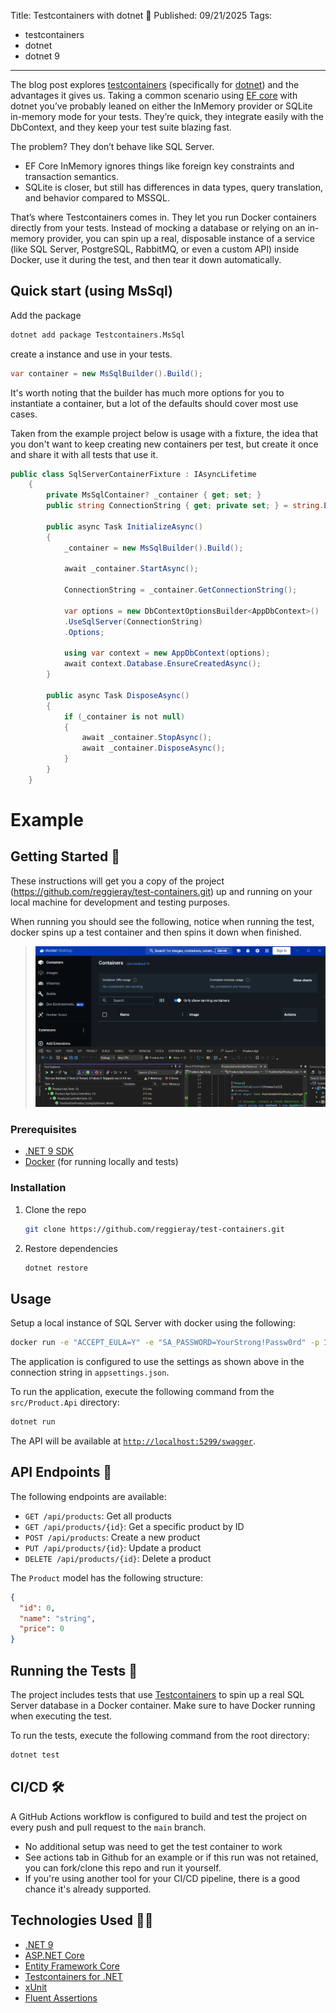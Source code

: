 Title: Testcontainers with dotnet 🧪
Published: 09/21/2025
Tags: 
- testcontainers
- dotnet
- dotnet 9

---

The blog post explores [testcontainers](https://testcontainers.com/) (specifically for [dotnet](https://dotnet.testcontainers.org/)) and the advantages it gives us. Taking a common scenario using [EF core](https://learn.microsoft.com/en-us/ef/core/) with dotnet you’ve probably leaned on either the InMemory provider or SQLite in-memory mode for your tests. They’re quick, they integrate easily with the DbContext, and they keep your test suite blazing fast.

The problem? They don’t behave like SQL Server.
- EF Core InMemory ignores things like foreign key constraints and transaction semantics.
- SQLite is closer, but still has differences in data types, query translation, and behavior compared to MSSQL.

That’s where Testcontainers comes in. They let you run Docker containers directly from your tests. Instead of mocking a database or relying on an in-memory provider, you can spin up a real, disposable instance of a service (like SQL Server, PostgreSQL, RabbitMQ, or even a custom API) inside Docker, use it during the test, and then tear it down automatically.

## Quick start (using MsSql)

Add the package

```sh
dotnet add package Testcontainers.MsSql
```

create a instance and use in your tests.

```csharp
var container = new MsSqlBuilder().Build();
```

It's worth noting that the builder has much more options for you to instantiate a container, but a lot of the defaults should cover most use cases.

Taken from the example project below is usage with a fixture, the idea that you don't want to keep creating new containers per test, but create it once and share it with all tests that use it.

```csharp
public class SqlServerContainerFixture : IAsyncLifetime
    {
        private MsSqlContainer? _container { get; set; }
        public string ConnectionString { get; private set; } = string.Empty;

        public async Task InitializeAsync()
        {
            _container = new MsSqlBuilder().Build();

            await _container.StartAsync();

            ConnectionString = _container.GetConnectionString();

            var options = new DbContextOptionsBuilder<AppDbContext>()
            .UseSqlServer(ConnectionString)
            .Options;

            using var context = new AppDbContext(options);
            await context.Database.EnsureCreatedAsync();
        }

        public async Task DisposeAsync()
        {
            if (_container is not null)
            {
                await _container.StopAsync();
                await _container.DisposeAsync();
            }
        }
    }
```

# Example

## Getting Started 🚀

These instructions will get you a copy of the project (https://github.com/reggieray/test-containers.git) up and running on your local machine for development and testing purposes.

When running you should see the following, notice when running the test, docker spins up a test container and then spins it down when finished.

> <img src="https://github.com/reggieray/test-containers/raw/main/docs/test-containers-demo.gif" style="max-width: 100%">

### Prerequisites

* [.NET 9 SDK](https://dotnet.microsoft.com/download/dotnet/9.0)
* [Docker](https://www.docker.com/products/docker-desktop) (for running locally and tests)

### Installation 

1. Clone the repo
   ```sh
   git clone https://github.com/reggieray/test-containers.git
   ```
2. Restore dependencies
   ```sh
   dotnet restore
   ```

## Usage 

Setup a local instance of SQL Server with docker using the following:

```sh
docker run -e "ACCEPT_EULA=Y" -e "SA_PASSWORD=YourStrong!Passw0rd" -p 1433:1433 --name sqlserver -d mcr.microsoft.com/mssql/server:2022-latest
```

The application is configured to use the settings as shown above in the connection string in `appsettings.json`.

To run the application, execute the following command from the `src/Product.Api` directory:

```sh
dotnet run
```

The API will be available at [`http://localhost:5299/swagger`](http://localhost:5299/swagger).

## API Endpoints 📄

The following endpoints are available:

*   `GET /api/products`: Get all products
*   `GET /api/products/{id}`: Get a specific product by ID
*   `POST /api/products`: Create a new product
*   `PUT /api/products/{id}`: Update a product
*   `DELETE /api/products/{id}`: Delete a product

The `Product` model has the following structure:

```json
{
  "id": 0,
  "name": "string",
  "price": 0
}
```

## Running the Tests 🧪

The project includes tests that use [Testcontainers](https://testcontainers.com/) to spin up a real SQL Server database in a Docker container. Make sure to have Docker running when executing the test.

To run the tests, execute the following command from the root directory:

```sh
dotnet test
```

## CI/CD 🛠️

A GitHub Actions workflow is configured to build and test the project on every push and pull request to the `main` branch.

- No additional setup was need to get the test container to work
- See actions tab in Github for an example or if this run was not retained, you can fork/clone this repo and run it yourself. 
- If you're using another tool for your CI/CD pipeline, there is a good chance it's already supported.

## Technologies Used 🧑‍💻

*   [.NET 9](https://dotnet.microsoft.com/download/dotnet/9.0)
*   [ASP.NET Core](https://docs.microsoft.com/en-us/aspnet/core/)
*   [Entity Framework Core](https://docs.microsoft.com/en-us/ef/core/)
*   [Testcontainers for .NET](https://dotnet.testcontainers.org/)
*   [xUnit](https://xunit.net/)
*   [Fluent Assertions](https://fluentassertions.com/)